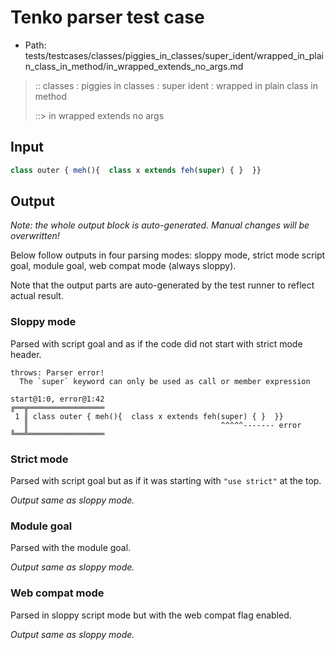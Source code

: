 # Tenko parser test case

- Path: tests/testcases/classes/piggies_in_classes/super_ident/wrapped_in_plain_class_in_method/in_wrapped_extends_no_args.md

> :: classes : piggies in classes : super ident : wrapped in plain class in method
>
> ::> in wrapped extends no args

## Input

`````js
class outer { meh(){  class x extends feh(super) { }  }}
`````

## Output

_Note: the whole output block is auto-generated. Manual changes will be overwritten!_

Below follow outputs in four parsing modes: sloppy mode, strict mode script goal, module goal, web compat mode (always sloppy).

Note that the output parts are auto-generated by the test runner to reflect actual result.

### Sloppy mode

Parsed with script goal and as if the code did not start with strict mode header.

`````
throws: Parser error!
  The `super` keyword can only be used as call or member expression

start@1:0, error@1:42
╔══╦═════════════════
 1 ║ class outer { meh(){  class x extends feh(super) { }  }}
   ║                                           ^^^^^------- error
╚══╩═════════════════

`````

### Strict mode

Parsed with script goal but as if it was starting with `"use strict"` at the top.

_Output same as sloppy mode._

### Module goal

Parsed with the module goal.

_Output same as sloppy mode._

### Web compat mode

Parsed in sloppy script mode but with the web compat flag enabled.

_Output same as sloppy mode._
